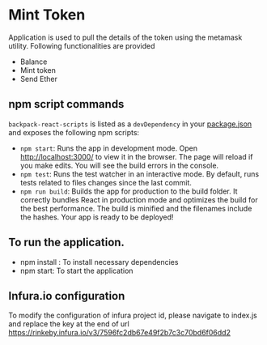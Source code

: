 
# Mint Token

Application is used to pull the details of the token using the metamask utility.
Following functionalities are provided

- Balance
- Mint token
- Send Ether

## npm script commands

`backpack-react-scripts` is listed as a `devDependency` in your [package.json](./package.json) and exposes the following npm scripts:

- `npm start`: Runs the app in development mode. Open [http://localhost:3000/](http://localhost:3000/) to view it in the browser. The page will reload if you make edits. You will see the build errors in the console.
- `npm test`: Runs the test watcher in an interactive mode. By default, runs tests related to files changes since the last commit.
- `npm run build`: Builds the app for production to the build folder. It correctly bundles React in production mode and optimizes the build for the best performance. The build is minified and the filenames include the hashes. Your app is ready to be deployed!

## To run the application.

- npm install : To install necessary dependencies
- npm start: To start the application

## Infura.io configuration

To modify the configuration of infura project id, please navigate to index.js
and replace the key at the end of url
https://rinkeby.infura.io/v3/7596fc2db67e49f2b7c3c70bd6f06dd2
